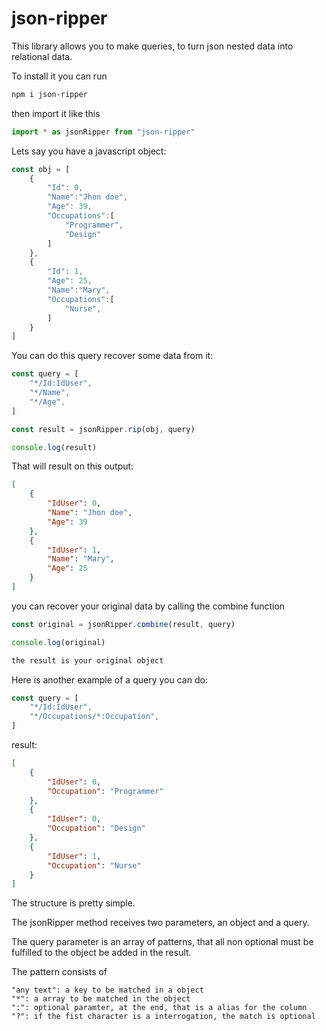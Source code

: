 # json-ripper

This library allows you to make queries, to turn json nested data into relational data.

To install it you can run
```bash
npm i json-ripper
```
then import it like this
```js
import * as jsonRipper from "json-ripper"
```

Lets say you have a javascript object:

```js
const obj = [
    {
        "Id": 0,
        "Name":"Jhon doe",
        "Age": 39,
        "Occupations":[
            "Programmer",
            "Design"
        ]
    },
    {
        "Id": 1,
        "Age": 25,
        "Name":"Mary",
        "Occupations":[
            "Nurse",
        ]
    }
]
```

You can do this query recover some data from it:

```js
const query = [
    "*/Id:IdUser",
    "*/Name",
    "*/Age",
]
```

```js
const result = jsonRipper.rip(obj, query)

console.log(result)
```

That will result on this output:

```json
[
    {
        "IdUser": 0,
        "Name": "Jhon doe",
        "Age": 39
    },
    {
        "IdUser": 1,
        "Name": "Mary",
        "Age": 25
    }
]
```

you can recover your original data by calling the combine function
```js
const original = jsonRipper.combine(result, query)

console.log(original)
```

```js
the result is your original object
```

Here is another example of a query you can do:

```js
const query = [
    "*/Id:IdUser",
    "*/Occupations/*:Occupation",
]
```

result:

```json
[
    {
        "IdUser": 0,
        "Occupation": "Programmer"
    },
    {
        "IdUser": 0,
        "Occupation": "Design"
    },
    {
        "IdUser": 1,
        "Occupation": "Nurse"
    }
]
```

The structure is pretty simple.

The jsonRipper method receives two parameters, an object and a query.

The query parameter is an array of patterns, that all non optional must be fulfilled to the object be added in the result.

The pattern consists of

```
"any text": a key to be matched in a object
"*": a array to be matched in the object
":": optional paramter, at the end, that is a alias for the column
"?": if the fist character is a interrogation, the match is optional
```
